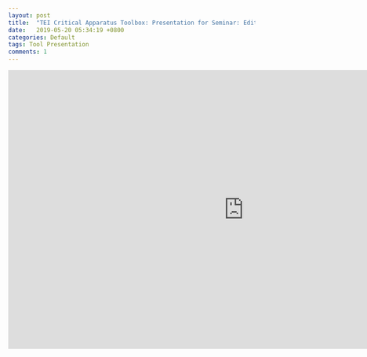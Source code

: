 ```yaml
---
layout: post
title:  "TEI Critical Apparatus Toolbox: Presentation for Seminar: Editing the Medieval Text"
date:   2019-05-20 05:34:19 +0800
categories: Default
tags: Tool Presentation
comments: 1
---
```


<iframe src="https://docs.google.com/presentation/d/e/2PACX-1vTl8WOP1BnWMyS6t-ZpVkeg4ytlbr6E_VWAHVIvgUl6rdfsHdwHPz1ONS94s2yyVp_lT5by4WhIBcPC/embed?start=false&loop=false&delayms=60000" frameborder="0" width="960" height="569" allowfullscreen="true" mozallowfullscreen="true" webkitallowfullscreen="true"></iframe>
